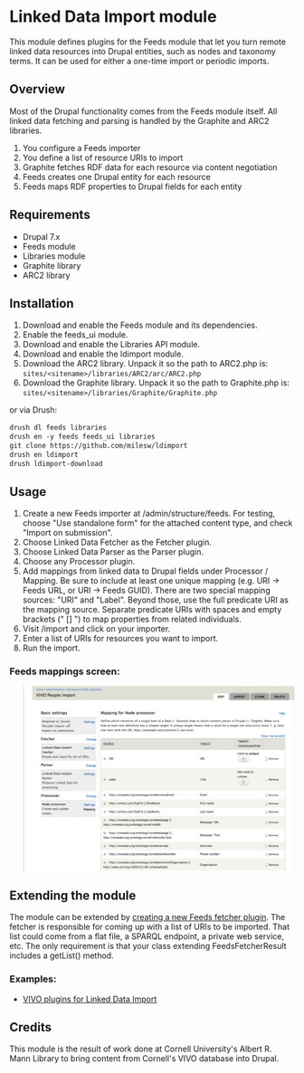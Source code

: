 Linked Data Import module
=========================

This module defines plugins for the Feeds module that let you turn remote linked data resources into Drupal entities, such as nodes and taxonomy terms. It can be used for either a one-time import or periodic imports.

Overview
------------

Most of the Drupal functionality comes from the Feeds module itself. All linked data fetching and parsing is handled by the Graphite and ARC2 libraries.

1. You configure a Feeds importer
2. You define a list of resource URIs to import
3. Graphite fetches RDF data for each resource via content negotiation
4. Feeds creates one Drupal entity for each resource
5. Feeds maps RDF properties to Drupal fields for each entity

Requirements
------------

- Drupal 7.x
- Feeds module
- Libraries module
- Graphite library
- ARC2 library

Installation
------------

1. Download and enable the Feeds module and its dependencies.
2. Enable the feeds_ui module.
3. Download and enable the Libraries API module.
4. Download and enable the ldimport module.
5. Download the ARC2 library. Unpack it so the path to ARC2.php is: `sites/<sitename>/libraries/ARC2/arc/ARC2.php`
5. Download the Graphite library. Unpack it so the path to Graphite.php is: `sites/<sitename>/libraries/Graphite/Graphite.php`

or via Drush:
```
drush dl feeds libraries
drush en -y feeds feeds_ui libraries
git clone https://github.com/milesw/ldimport
drush en ldimport
drush ldimport-download
```

Usage
-----

1. Create a new Feeds importer at /admin/structure/feeds. For testing, choose "Use standalone form" for the attached content type, and check "Import on submission".
2. Choose Linked Data Fetcher as the Fetcher plugin.
3. Choose Linked Data Parser as the Parser plugin.
4. Choose any Processor plugin.
5. Add mappings from linked data to Drupal fields under Processor / Mapping. Be sure to include at least one unique mapping (e.g. URI → Feeds URL, or URI → Feeds GUID). There are two special mapping sources: "URI" and "Label". Beyond those, use the full predicate URI as the mapping source. Separate predicate URIs with spaces and empty brackets (" [] ") to map properties from related individuals.
6. Visit /import and click on your importer.
7. Enter a list of URIs for resources you want to import.
8. Run the import.

### Feeds mappings screen:

> ![Feeds UI screenshot](https://github.com/milesw/ldimport/blob/docs/ldimport_mappings.png?raw=true)

Extending the module
--------------------

The module can be extended by [creating a new Feeds fetcher plugin](http://drupal.org/node/622700). The fetcher is responsible for coming up with a list of URIs to be imported. That list could come from a flat file, a SPARQL endpoint, a private web service, etc. The only requirement is that your class extending FeedsFetcherResult includes a getList() method.

### Examples:

- [VIVO plugins for Linked Data Import](https://github.com/milesw/ldimport_vivo)

Credits
-------

This module is the result of work done at Cornell University's Albert R. Mann Library to bring content from Cornell's VIVO database into Drupal.
